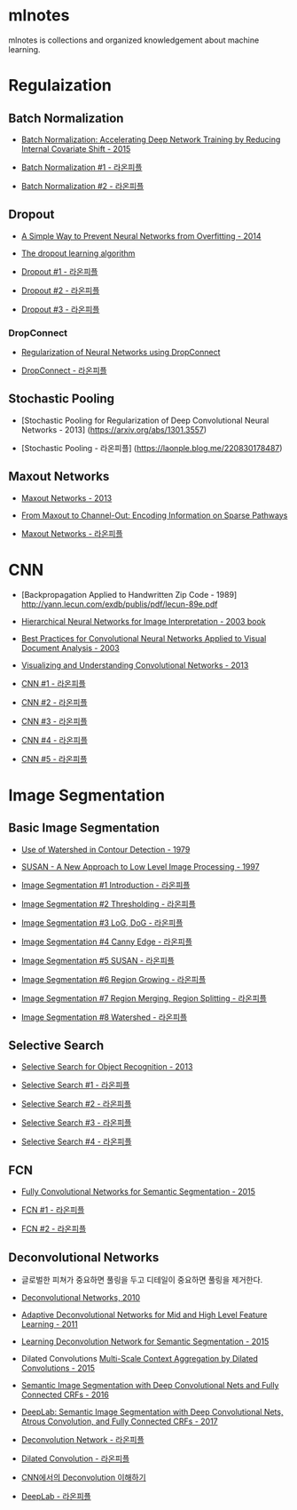 # mlnotes

mlnotes is collections and organized knowledgement about machine learning.

# Regulaization

## Batch Normalization

* [Batch Normalization: Accelerating Deep Network Training by Reducing Internal Covariate Shift - 2015](https://arxiv.org/pdf/1502.03167.pdf)

* [Batch Normalization #1 - 라온피플](https://laonple.blog.me/220808903260)
* [Batch Normalization #2 - 라온피플](https://laonple.blog.me/220811172205)

## Dropout

* [A Simple Way to Prevent Neural Networks from Overfitting - 2014](https://www.cs.toronto.edu/~hinton/absps/JMLRdropout.pdf)

* [The dropout learning algorithm](https://www.sciencedirect.com/science/article/pii/S0004370214000216)

* [Dropout #1 - 라온피플](https://laonple.blog.me/220818841217)
* [Dropout #2 - 라온피플](https://laonple.blog.me/220823177178)
* [Dropout #3 - 라온피플](https://laonple.blog.me/220827359158)

### DropConnect

* [Regularization of Neural Networks using DropConnect](https://cs.nyu.edu/~wanli/dropc/dropc.pdf)

* [DropConnect - 라온피플](https://laonple.blog.me/220827359158)

## Stochastic Pooling

* [Stochastic Pooling for Regularization of Deep Convolutional Neural Networks - 2013] (https://arxiv.org/abs/1301.3557)

* [Stochastic Pooling - 라온피플] (https://laonple.blog.me/220830178487)

## Maxout Networks

* [Maxout Networks - 2013](https://arxiv.org/pdf/1302.4389.pdf)

* [From Maxout to Channel-Out: Encoding Information on Sparse Pathways](https://arxiv.org/pdf/1312.1909.pdf)

* [Maxout Networks - 라온피플](https://laonple.blog.me/220836305907)

# CNN

* [Backpropagation Applied to Handwritten Zip Code - 1989] http://yann.lecun.com/exdb/publis/pdf/lecun-89e.pdf

* [Hierarchical Neural Networks for Image Interpretation - 2003 book](https://www.ais.uni-bonn.de/books/LNCS2766.pdf)

* [Best Practices for Convolutional Neural Networks Applied to Visual Document Analysis - 2003](https://pdfs.semanticscholar.org/7b1c/c19dec9289c66e7ab45e80e8c42273509ab6.pdf)

* [Visualizing and Understanding Convolutional Networks - 2013](https://arxiv.org/pdf/1311.2901.pdf)

* [CNN #1 - 라온피플](https://laonple.blog.me/220811172205)
* [CNN #2 - 라온피플](https://laonple.blog.me/220594258301)
* [CNN #3 - 라온피플](https://laonple.blog.me/220608018546)
* [CNN #4 - 라온피플](https://laonple.blog.me/220623406512)
* [CNN #5 - 라온피플](https://laonple.blog.me/220624485850)

# Image Segmentation

## Basic Image Segmentation

* [Use of Watershed in Contour Detection - 1979](http://cmm.ensmp.fr/~beucher/publi/watershed.pdf)

* [SUSAN - A New Approach to Low Level Image Processing - 1997](https://link.springer.com/article/10.1023/A:1007963824710)

* [Image Segmentation #1 Introduction - 라온피플](https://laonple.blog.me/220624485850)
* [Image Segmentation #2 Thresholding - 라온피플](https://laonple.blog.me/220874313327)
* [Image Segmentation #3 LoG, DoG - 라온피플](https://laonple.blog.me/220875555860)
* [Image Segmentation #4 Canny Edge - 라온피플](https://laonple.blog.me/220876492301)
* [Image Segmentation #5 SUSAN - 라온피플](https://laonple.blog.me/220885732170)
* [Image Segmentation #6 Region Growing - 라온피플](https://laonple.blog.me/220890216653)
* [Image Segmentation #7 Region Merging, Region Splitting - 라온피플](https://laonple.blog.me/220895425377)
* [Image Segmentation #8 Watershed - 라온피플](https://laonple.blog.me/220902777415)

## Selective Search
* [Selective Search for Object Recognition - 2013](https://koen.me/research/pub/uijlings-ijcv2013-draft.pdf)

* [Selective Search #1 - 라온피플](https://laonple.blog.me/220918802749)
* [Selective Search #2 - 라온피플](https://laonple.blog.me/220925179894)
* [Selective Search #3 - 라온피플](https://laonple.blog.me/220930954658)
* [Selective Search #4 - 라온피플](https://laonple.blog.me/220935916241)

## FCN

* [Fully Convolutional Networks for Semantic Segmentation - 2015](https://arxiv.org/pdf/1411.4038.pdf)

* [FCN #1 - 라온피플](https://laonple.blog.me/220958109081)
* [FCN #2 - 라온피플](https://laonple.blog.me/220964957738)

## Deconvolutional Networks

- 글로벌한 피쳐가 중요하면 풀링을 두고 디테일이 중요하면 풀링을 제거한다.

* [Deconvolutional Networks, 2010](http://www.matthewzeiler.com/wp-content/uploads/2017/07/cvpr2010.pdf)

* [Adaptive Deconvolutional Networks for Mid and High Level Feature Learning - 2011](http://www.matthewzeiler.com/wp-content/uploads/2017/07/iccv2011.pdf)

* [Learning Deconvolution Network for Semantic Segmentation - 2015](https://arxiv.org/pdf/1505.04366.pdf)

* Dilated Convolutions [Multi-Scale Context Aggregation by Dilated Convolutions - 2015](https://arxiv.org/pdf/1511.07122.pdf)

* [Semantic Image Segmentation with Deep Convolutional Nets and Fully Connected CRFs - 2016](https://arxiv.org/pdf/1412.7062.pdf)
* [DeepLab: Semantic Image Segmentation with Deep Convolutional Nets, Atrous Convolution, and Fully Connected CRFs - 2017](https://arxiv.org/pdf/1606.00915.pdf)

* [Deconvolution Network - 라온피플](https://laonple.blog.me/220985349467)
* [Dilated Convolution - 라온피플](https://laonple.blog.me/220991967450)

* [CNN에서의 Deconvolution 이해하기](http://dambaekday.tistory.com/3)

* [DeepLab - 라온피플](https://laonple.blog.me/221000648527)

